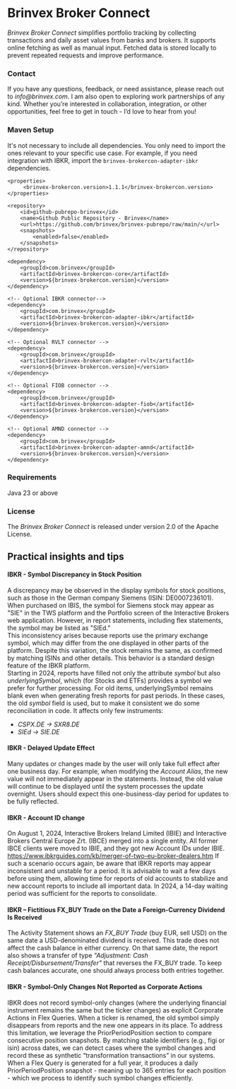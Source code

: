 # Brinvex Broker Connect

_Brinvex Broker Connect_ simplifies portfolio tracking by collecting 
transactions and daily asset values from banks and brokers. 
It supports online fetching as well as manual input.
Fetched data is stored locally to prevent repeated requests and improve performance.

### Contact
If you have any questions, feedback, or need assistance, please reach out to _info@brinvex.com_.
I am also open to exploring work partnerships of any kind. Whether you’re interested in collaboration,
integration, or other opportunities, feel free to get in touch - I’d love to hear from you!

### Maven Setup
It's not necessary to include all dependencies.
You only need to import the ones relevant to your specific use case.
For example, if you need integration with IBKR, 
import the ``brinvex-brokercon-adapter-ibkr`` dependencies.

    <properties>
         <brinvex-brokercon.version>1.1.1</brinvex-brokercon.version>
    </properties>
    
    <repository>
        <id>github-pubrepo-brinvex</id>
        <name>Github Public Repository - Brinvex</name>
        <url>https://github.com/brinvex/brinvex-pubrepo/raw/main/</url>
        <snapshots>
            <enabled>false</enabled>
        </snapshots>
    </repository>

    <dependency>
        <groupId>com.brinvex</groupId>
        <artifactId>brinvex-brokercon-core</artifactId>
        <version>${brinvex-brokercon.version}</version>
    </dependency>

    <!-- Optional IBKR connector-->
    <dependency>
        <groupId>com.brinvex</groupId>
        <artifactId>brinvex-brokercon-adapter-ibkr</artifactId>
        <version>${brinvex-brokercon.version}</version>
    </dependency>

    <!-- Optional RVLT connector -->
    <dependency>
        <groupId>com.brinvex</groupId>
        <artifactId>brinvex-brokercon-adapter-rvlt</artifactId>
        <version>${brinvex-brokercon.version}</version>
    </dependency>

    <!-- Optional FIOB connector -->
    <dependency>
        <groupId>com.brinvex</groupId>
        <artifactId>brinvex-brokercon-adapter-fiob</artifactId>
        <version>${brinvex-brokercon.version}</version>
    </dependency>

    <!-- Optional AMND connector -->
    <dependency>
        <groupId>com.brinvex</groupId>
        <artifactId>brinvex-brokercon-adapter-amnd</artifactId>
        <version>${brinvex-brokercon.version}</version>
    </dependency>


### Requirements

Java 23 or above

### License

The _Brinvex Broker Connect_ is released under version 2.0 of the Apache License.

## Practical insights and tips

#### IBKR - Symbol Discrepancy in Stock Position

A discrepancy may be observed in the display symbols for stock positions,
such as those in the German company Siemens (ISIN: DE0007236101).
When purchased on IBIS, the symbol for Siemens stock may appear as "SIE" in the TWS platform 
and the Portfolio screen of the Interactive Brokers web application.
However, in report statements, including flex statements, the symbol may be listed as "SIEd."  
This inconsistency arises because reports use the primary exchange symbol, 
which may differ from the one displayed in other parts of the platform. 
Despite this variation, the stock remains the same, as confirmed by matching ISINs and other details. 
This behavior is a standard design feature of the IBKR platform.  
Starting in 2024, reports have filled not only the attribute _symbol_ but also _underlyingSymbol_, 
which (for Stocks and ETFs) provides a symbol we prefer for further processing.
For old items, underlyingSymbol remains blank even when generating fresh reports for past periods. 
In these cases, the old _symbol_ field is used, but to make it consistent 
we do some reconciliation in code. It affects only few instruments: 
- _CSPX.DE -> SXR8.DE_ 
- _SIEd -> SIE.DE_ 

#### IBKR - Delayed Update Effect

Many updates or changes made by the user will only take full effect after one business day. 
For example, when modifying the _Account Alias_, the new value will not immediately appear in the statements. 
Instead, the old value will continue to be displayed until the system processes the update overnight. 
Users should expect this one-business-day period for updates to be fully reflected.

#### IBKR - Account ID change
On August 1, 2024, Interactive Brokers Ireland Limited (IBIE) and 
Interactive Brokers Central Europe Zrt. (IBCE) merged into a single entity. 
All former IBCE clients were moved to IBIE, and they got new Account IDs under IBIE.  
https://www.ibkrguides.com/kb/merger-of-two-eu-broker-dealers.htm
If such a scenario occurs again, be aware that IBKR reports may appear 
inconsistent and unstable for a period. It is advisable to wait a few days 
before using them, allowing time for reports of old accounts to stabilize 
and new account reports to include all important data.
In 2024, a 14-day waiting period was sufficient for the reports to consolidate.

#### IBKR – Fictitious FX_BUY Trade on the Date a Foreign-Currency Dividend Is Received
The Activity Statement shows an _FX_BUY Trade_ (buy EUR, sell USD) 
on the same date a USD-denominated dividend is received. 
This trade does not affect the cash balance in either currency.
On that same date, the report also shows a transfer of type _"Adjustment: Cash Receipt/Disbursement/Transfer"_ 
that reverses the FX_BUY trade.
To keep cash balances accurate, one should always process both entries together.

#### IBKR - Symbol-Only Changes Not Reported as Corporate Actions
IBKR does not record symbol-only changes 
(where the underlying financial instrument remains the same but the ticker changes) 
as explicit Corporate Actions in Flex Queries. When a ticker is renamed, 
the old symbol simply disappears from reports and the new one appears in its place.
To address this limitation, we leverage the PriorPeriodPosition section
to compare consecutive position snapshots. By matching stable identifiers (e.g., figi or isin)
across dates, we can detect cases where the symbol changes 
and record these as synthetic “transformation transactions” in our systems. 
When a Flex Query is generated for a full year, 
it produces a daily PriorPeriodPosition snapshot - meaning up to 365 entries 
for each position - which we process to identify such symbol changes efficiently.